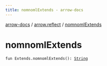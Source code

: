 ```yaml
---
title: nomnomlExtends - arrow-docs
---
```


[arrow-docs](../index.html) / [arrow.reflect](index.html) / [nomnomlExtends](./nomnoml-extends.html)

# nomnomlExtends

`fun Extends.nomnomlExtends(): `[`String`](https://kotlinlang.org/api/latest/jvm/stdlib/kotlin/-string/index.html)